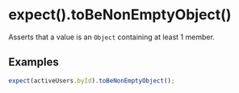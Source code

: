 # expect().toBeNonEmptyObject()

Asserts that a value is an `Object` containing at least 1 member.

## Examples

```js
expect(activeUsers.byId).toBeNonEmptyObject();
```
